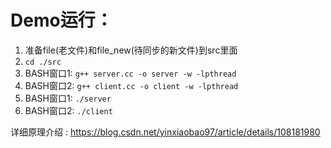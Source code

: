 # Demo运行：

1. 准备file(老文件)和file_new(待同步的新文件)到src里面
2. `cd ./src`
3. BASH窗口1: `g++ server.cc -o server -w -lpthread`
4. BASH窗口2: `g++ client.cc -o client -w -lpthread`
5. BASH窗口1: `./server`
6. BASH窗口2: `./client`

详细原理介绍 : https://blog.csdn.net/yinxiaobao97/article/details/108181980
